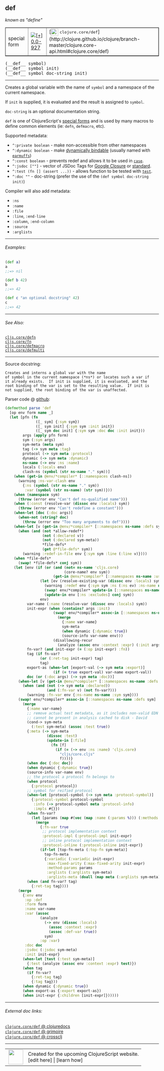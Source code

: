 ## def

_known as "define"_


 <table border="1">
<tr>
<td>special form</td>
<td><a href="https://github.com/cljsinfo/cljs-api-docs/tree/0.0-927"><img valign="middle" alt="[+] 0.0-927" title="Added in 0.0-927" src="https://img.shields.io/badge/+-0.0--927-lightgrey.svg"></a> </td>
<td>
[<img height="24px" valign="middle" src="http://i.imgur.com/1GjPKvB.png"> <samp>clojure.core/def</samp>](http://clojure.github.io/clojure/branch-master/clojure.core-api.html#clojure.core/def)
</td>
</tr>
</table>


 <samp>
(__def__ symbol)<br>
</samp>
 <samp>
(__def__ symbol init)<br>
</samp>
 <samp>
(__def__ symbol doc-string init)<br>
</samp>

---

Creates a global variable with the name of `symbol` and a namespace of the
current namespace.

If `init` is supplied, it is evaluated and the result is assigned to `symbol`.

`doc-string` is an optional documentation string.

`def` is one of ClojureScript's [special forms](http://clojure.org/special_forms)
and is used by many macros to define common elements (ie: `defn`, `defmacro`,
etc).

Supported metadata:

- `^:private boolean` - make non-accessible from other namespaces
- `^:dynamic boolean` - make [dynamically bindable][doc:cljs.core/binding] (usually named with [`earmuffs`][doc:syntax/earmuffs])
- `^:const boolean` - prevents redef and allows it to be used in [`case`][doc:cljs.core/case].
- `^:jsdoc [""]` - vector of JSDoc Tags for [Google Closure][closure-jsdoc] or [standard][other-jsdoc].
- `^:test (fn [] (assert ...))` - allows function to be tested with [`test`][doc:cljs.core/test].
- `^:doc ""` - doc-string (prefer the use of the `(def symbol doc-string init)`)

[closure-jsdoc]:https://developers.google.com/closure/compiler/docs/js-for-compiler?hl=en#tags
[other-jsdoc]:http://usejsdoc.org/#block-tags

Compiler will also add metadata:

- `:ns`
- `:name`
- `:file`
- `:line`, `:end-line`
- `:column`, `:end-column`
- `:source`
- `:arglists`

[doc:cljs.core/binding]:../cljs.core/binding.md
[doc:syntax/earmuffs]:../syntax/earmuffs.md
[doc:cljs.core/case]:../cljs.core/case.md
[doc:cljs.core/test]:../cljs.core/test.md

---

###### Examples:

```clj
(def a)
a
;;=> nil

(def b 42)
b
;;=> 42

(def c "an optional docstring" 42)
c
;;=> 42
```



---

###### See Also:

[`cljs.core/defn`](../cljs.core/defn.md)<br>
[`cljs.core/fn`](../cljs.core/fn.md)<br>
[`cljs.core/defmacro`](../cljs.core/defmacro.md)<br>
[`cljs.core/defmulti`](../cljs.core/defmulti.md)<br>

---


Source docstring:

```
Creates and interns a global var with the name
of symbol in the current namespace (*ns*) or locates such a var if
it already exists.  If init is supplied, it is evaluated, and the
root binding of the var is set to the resulting value.  If init is
not supplied, the root binding of the var is unaffected.
```


Parser code @ [github](https://github.com/clojure/clojurescript/blob/r3263/src/main/clojure/cljs/analyzer.cljc#L817-L946):

```clj
(defmethod parse 'def
  [op env form name _]
  (let [pfn (fn
              ([_ sym] {:sym sym})
              ([_ sym init] {:sym sym :init init})
              ([_ sym doc init] {:sym sym :doc doc :init init}))
        args (apply pfn form)
        sym (:sym args)
        sym-meta (meta sym)
        tag (-> sym meta :tag)
        protocol (-> sym meta :protocol)
        dynamic (-> sym meta :dynamic)
        ns-name (-> env :ns :name)
        locals (:locals env)
        clash-ns (symbol (str ns-name "." sym))]
    (when (get-in @env/*compiler* [::namespaces clash-ns])
      (warning :ns-var-clash env
        {:ns (symbol (str ns-name "." sym))
         :var (symbol (str ns-name) (str sym))}))
    (when (namespace sym)
      (throw (error env "Can't def ns-qualified name")))
    (when (:const (resolve-var (dissoc env :locals) sym))
      (throw (error env "Can't redefine a constant")))
    (when-let [doc (:doc args)]
      (when-not (string? doc)
        (throw (error env "Too many arguments to def"))))
    (when-let [v (get-in @env/*compiler* [::namespaces ns-name :defs sym])]
      (when (and (not *allow-redef*)
                 (not (:declared v))
                 (not (:declared sym-meta))
                 *file-defs*
                 (get @*file-defs* sym))
        (warning :redef-in-file env {:sym sym :line (:line v)})))
    (when *file-defs*
      (swap! *file-defs* conj sym))
    (let [env (if (or (and (not= ns-name 'cljs.core)
                           (core-name? env sym))
                      (get-in @env/*compiler* [::namespaces ns-name :uses sym]))
                (let [ev (resolve-existing-var (dissoc env :locals) sym)]
                  (warning :redef env {:sym sym :ns (:ns ev) :ns-name ns-name})
                  (swap! env/*compiler* update-in [::namespaces ns-name :excludes] conj sym)
                  (update-in env [:ns :excludes] conj sym))
                env)
          var-name (:name (resolve-var (dissoc env :locals) sym))
          init-expr (when (contains? args :init)
                      (swap! env/*compiler* assoc-in [::namespaces ns-name :defs sym]
                        (merge
                          {:name var-name}
                          sym-meta
                          (when dynamic {:dynamic true})
                          (source-info var-name env)))
                      (disallowing-recur
                        (analyze (assoc env :context :expr) (:init args) sym)))
          fn-var? (and init-expr (= (:op init-expr) :fn))
          tag (if fn-var?
                (or (:ret-tag init-expr) tag)
                tag)
          export-as (when-let [export-val (-> sym meta :export)]
                      (if (= true export-val) var-name export-val))
          doc (or (:doc args) (-> sym meta :doc))]
      (when-let [v (get-in @env/*compiler* [::namespaces ns-name :defs sym])]
        (when (and (not (-> sym meta :declared))
                   (and (:fn-var v) (not fn-var?)))
          (warning :fn-var env {:ns-name ns-name :sym sym})))
      (swap! env/*compiler* assoc-in [::namespaces ns-name :defs sym]
        (merge 
          {:name var-name}
          ;; remove actual test metadata, as it includes non-valid EDN and
          ;; cannot be present in analysis cached to disk - David
          (cond-> sym-meta
            (:test sym-meta) (assoc :test true))
          {:meta (-> sym-meta
                   (dissoc :test)
                   (update-in [:file]
                     (fn [f]
                       (if (= (-> env :ns :name) 'cljs.core)
                         "cljs/core.cljs"
                         f))))}
          (when doc {:doc doc})
          (when dynamic {:dynamic true})
          (source-info var-name env)
          ;; the protocol a protocol fn belongs to
          (when protocol
            {:protocol protocol})
          ;; symbol for reified protocol
          (when-let [protocol-symbol (-> sym meta :protocol-symbol)]
            {:protocol-symbol protocol-symbol
             :info (-> protocol-symbol meta :protocol-info)
             :impls #{}})
          (when fn-var?
            (let [params (map #(vec (map :name (:params %))) (:methods init-expr))]
              (merge
                {:fn-var true
                 ;; protocol implementation context
                 :protocol-impl (:protocol-impl init-expr)
                 ;; inline protocol implementation context
                 :protocol-inline (:protocol-inline init-expr)}
                (if-let [top-fn-meta (:top-fn sym-meta)]
                  top-fn-meta
                  {:variadic (:variadic init-expr)
                   :max-fixed-arity (:max-fixed-arity init-expr)
                   :method-params params
                   :arglists (:arglists sym-meta)
                   :arglists-meta (doall (map meta (:arglists sym-meta)))}))) )
          (when (and fn-var? tag)
            {:ret-tag tag})))
      (merge
        {:env env
         :op :def
         :form form
         :name var-name
         :var (assoc
                (analyze
                  (-> env (dissoc :locals)
                    (assoc :context :expr)
                    (assoc :def-var true))
                  sym)
                :op :var)
         :doc doc
         :jsdoc (:jsdoc sym-meta)
         :init init-expr}
        (when-let [test (:test sym-meta)]
          {:test (analyze (assoc env :context :expr) test)})
        (when tag
          (if fn-var?
            {:ret-tag tag}
            {:tag tag}))
        (when dynamic {:dynamic true})
        (when export-as {:export export-as})
        (when init-expr {:children [init-expr]})))))
```

<!--
Repo - tag - source tree - lines:

 <pre>
clojurescript @ r3263
└── src
    └── main
        └── clojure
            └── cljs
                └── <ins>[analyzer.cljc:817-946](https://github.com/clojure/clojurescript/blob/r3263/src/main/clojure/cljs/analyzer.cljc#L817-L946)</ins>
</pre>

-->

---



###### External doc links:

[`clojure.core/def` @ clojuredocs](http://clojuredocs.org/clojure.core/def)<br>
[`clojure.core/def` @ grimoire](http://conj.io/store/v1/org.clojure/clojure/1.7.0-beta3/clj/clojure.core/def/)<br>
[`clojure.core/def` @ crossclj](http://crossclj.info/fun/clojure.core/def.html)<br>

---

 <table>
<tr><td>
<img valign="middle" align="right" width="48px" src="http://i.imgur.com/Hi20huC.png">
</td><td>
Created for the upcoming ClojureScript website.<br>
[edit here] | [learn how]
</td></tr></table>

[edit here]:https://github.com/cljsinfo/cljs-api-docs/blob/master/cljsdoc/special/def.cljsdoc
[learn how]:https://github.com/cljsinfo/cljs-api-docs/wiki/cljsdoc-files

<!--

This information was too distracting to show to readers, but I'll leave it
commented here since it is helpful to:

- pretty-print the data used to generate this document
- and show how to retrieve that data



The API data for this symbol:

```clj
{:description "Creates a global variable with the name of `symbol` and a namespace of the\ncurrent namespace.\n\nIf `init` is supplied, it is evaluated and the result is assigned to `symbol`.\n\n`doc-string` is an optional documentation string.\n\n`def` is one of ClojureScript's [special forms](http://clojure.org/special_forms)\nand is used by many macros to define common elements (ie: `defn`, `defmacro`,\netc).\n\nSupported metadata:\n\n- `^:private boolean` - make non-accessible from other namespaces\n- `^:dynamic boolean` - make [dynamically bindable][doc:cljs.core/binding] (usually named with [doc:syntax/earmuffs])\n- `^:const boolean` - prevents redef and allows it to be used in [doc:cljs.core/case].\n- `^:jsdoc [\"\"]` - vector of JSDoc Tags for [Google Closure][closure-jsdoc] or [standard][other-jsdoc].\n- `^:test (fn [] (assert ...))` - allows function to be tested with [doc:cljs.core/test].\n- `^:doc \"\"` - doc-string (prefer the use of the `(def symbol doc-string init)`)\n\n[closure-jsdoc]:https://developers.google.com/closure/compiler/docs/js-for-compiler?hl=en#tags\n[other-jsdoc]:http://usejsdoc.org/#block-tags\n\nCompiler will also add metadata:\n\n- `:ns`\n- `:name`\n- `:file`\n- `:line`, `:end-line`\n- `:column`, `:end-column`\n- `:source`\n- `:arglists`",
 :ns "special",
 :name "def",
 :signature ["[symbol]" "[symbol init]" "[symbol doc-string init]"],
 :history [["+" "0.0-927"]],
 :type "special form",
 :related ["cljs.core/defn"
           "cljs.core/fn"
           "cljs.core/defmacro"
           "cljs.core/defmulti"],
 :full-name-encode "special/def",
 :source {:code "(defmethod parse 'def\n  [op env form name _]\n  (let [pfn (fn\n              ([_ sym] {:sym sym})\n              ([_ sym init] {:sym sym :init init})\n              ([_ sym doc init] {:sym sym :doc doc :init init}))\n        args (apply pfn form)\n        sym (:sym args)\n        sym-meta (meta sym)\n        tag (-> sym meta :tag)\n        protocol (-> sym meta :protocol)\n        dynamic (-> sym meta :dynamic)\n        ns-name (-> env :ns :name)\n        locals (:locals env)\n        clash-ns (symbol (str ns-name \".\" sym))]\n    (when (get-in @env/*compiler* [::namespaces clash-ns])\n      (warning :ns-var-clash env\n        {:ns (symbol (str ns-name \".\" sym))\n         :var (symbol (str ns-name) (str sym))}))\n    (when (namespace sym)\n      (throw (error env \"Can't def ns-qualified name\")))\n    (when (:const (resolve-var (dissoc env :locals) sym))\n      (throw (error env \"Can't redefine a constant\")))\n    (when-let [doc (:doc args)]\n      (when-not (string? doc)\n        (throw (error env \"Too many arguments to def\"))))\n    (when-let [v (get-in @env/*compiler* [::namespaces ns-name :defs sym])]\n      (when (and (not *allow-redef*)\n                 (not (:declared v))\n                 (not (:declared sym-meta))\n                 *file-defs*\n                 (get @*file-defs* sym))\n        (warning :redef-in-file env {:sym sym :line (:line v)})))\n    (when *file-defs*\n      (swap! *file-defs* conj sym))\n    (let [env (if (or (and (not= ns-name 'cljs.core)\n                           (core-name? env sym))\n                      (get-in @env/*compiler* [::namespaces ns-name :uses sym]))\n                (let [ev (resolve-existing-var (dissoc env :locals) sym)]\n                  (warning :redef env {:sym sym :ns (:ns ev) :ns-name ns-name})\n                  (swap! env/*compiler* update-in [::namespaces ns-name :excludes] conj sym)\n                  (update-in env [:ns :excludes] conj sym))\n                env)\n          var-name (:name (resolve-var (dissoc env :locals) sym))\n          init-expr (when (contains? args :init)\n                      (swap! env/*compiler* assoc-in [::namespaces ns-name :defs sym]\n                        (merge\n                          {:name var-name}\n                          sym-meta\n                          (when dynamic {:dynamic true})\n                          (source-info var-name env)))\n                      (disallowing-recur\n                        (analyze (assoc env :context :expr) (:init args) sym)))\n          fn-var? (and init-expr (= (:op init-expr) :fn))\n          tag (if fn-var?\n                (or (:ret-tag init-expr) tag)\n                tag)\n          export-as (when-let [export-val (-> sym meta :export)]\n                      (if (= true export-val) var-name export-val))\n          doc (or (:doc args) (-> sym meta :doc))]\n      (when-let [v (get-in @env/*compiler* [::namespaces ns-name :defs sym])]\n        (when (and (not (-> sym meta :declared))\n                   (and (:fn-var v) (not fn-var?)))\n          (warning :fn-var env {:ns-name ns-name :sym sym})))\n      (swap! env/*compiler* assoc-in [::namespaces ns-name :defs sym]\n        (merge \n          {:name var-name}\n          ;; remove actual test metadata, as it includes non-valid EDN and\n          ;; cannot be present in analysis cached to disk - David\n          (cond-> sym-meta\n            (:test sym-meta) (assoc :test true))\n          {:meta (-> sym-meta\n                   (dissoc :test)\n                   (update-in [:file]\n                     (fn [f]\n                       (if (= (-> env :ns :name) 'cljs.core)\n                         \"cljs/core.cljs\"\n                         f))))}\n          (when doc {:doc doc})\n          (when dynamic {:dynamic true})\n          (source-info var-name env)\n          ;; the protocol a protocol fn belongs to\n          (when protocol\n            {:protocol protocol})\n          ;; symbol for reified protocol\n          (when-let [protocol-symbol (-> sym meta :protocol-symbol)]\n            {:protocol-symbol protocol-symbol\n             :info (-> protocol-symbol meta :protocol-info)\n             :impls #{}})\n          (when fn-var?\n            (let [params (map #(vec (map :name (:params %))) (:methods init-expr))]\n              (merge\n                {:fn-var true\n                 ;; protocol implementation context\n                 :protocol-impl (:protocol-impl init-expr)\n                 ;; inline protocol implementation context\n                 :protocol-inline (:protocol-inline init-expr)}\n                (if-let [top-fn-meta (:top-fn sym-meta)]\n                  top-fn-meta\n                  {:variadic (:variadic init-expr)\n                   :max-fixed-arity (:max-fixed-arity init-expr)\n                   :method-params params\n                   :arglists (:arglists sym-meta)\n                   :arglists-meta (doall (map meta (:arglists sym-meta)))}))) )\n          (when (and fn-var? tag)\n            {:ret-tag tag})))\n      (merge\n        {:env env\n         :op :def\n         :form form\n         :name var-name\n         :var (assoc\n                (analyze\n                  (-> env (dissoc :locals)\n                    (assoc :context :expr)\n                    (assoc :def-var true))\n                  sym)\n                :op :var)\n         :doc doc\n         :jsdoc (:jsdoc sym-meta)\n         :init init-expr}\n        (when-let [test (:test sym-meta)]\n          {:test (analyze (assoc env :context :expr) test)})\n        (when tag\n          (if fn-var?\n            {:ret-tag tag}\n            {:tag tag}))\n        (when dynamic {:dynamic true})\n        (when export-as {:export export-as})\n        (when init-expr {:children [init-expr]})))))",
          :title "Parser code",
          :repo "clojurescript",
          :tag "r3263",
          :filename "src/main/clojure/cljs/analyzer.cljc",
          :lines [817 946]},
 :examples [{:id "a5f898",
             :content "```clj\n(def a)\na\n;;=> nil\n\n(def b 42)\nb\n;;=> 42\n\n(def c \"an optional docstring\" 42)\nc\n;;=> 42\n```"}],
 :known-as "define",
 :full-name "special/def",
 :clj-symbol "clojure.core/def",
 :docstring "Creates and interns a global var with the name\nof symbol in the current namespace (*ns*) or locates such a var if\nit already exists.  If init is supplied, it is evaluated, and the\nroot binding of the var is set to the resulting value.  If init is\nnot supplied, the root binding of the var is unaffected."}

```

Retrieve the API data for this symbol:

```clj
;; from Clojure REPL
(require '[clojure.edn :as edn])
(-> (slurp "https://raw.githubusercontent.com/cljsinfo/cljs-api-docs/catalog/cljs-api.edn")
    (edn/read-string)
    (get-in [:symbols "special/def"]))
```

-->

